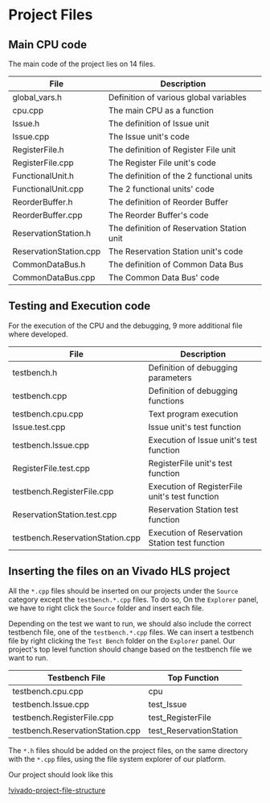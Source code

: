# Project Files

## Main CPU code

The main code of the project lies on 14 files.

| File          | Description  |
| ------------- |---------------|
| global_vars.h | Definition of various global variables |
| cpu.cpp | The main CPU as a function |
| Issue.h | The definition of Issue unit |
| Issue.cpp | The Issue unit's code|
| RegisterFile.h | The definition of Register File unit |
| RegisterFile.cpp | The Register File unit's code |
| FunctionalUnit.h | The definition of the 2 functional units |
| FunctionalUnit.cpp | The 2 functional units' code |
| ReorderBuffer.h | The definition of Reorder Buffer |
| ReorderBuffer.cpp | The Reorder Buffer's code |
| ReservationStation.h | The definition of Reservation Station unit |
| ReservationStation.cpp | The Reservation Station unit's code |
| CommonDataBus.h | The definition of Common Data Bus |
| CommonDataBus.cpp | The Common Data Bus' code |

## Testing and Execution code

For the execution of the CPU and the debugging, 9 more additional file where developed.


| File          | Description  |
| ------------- |---------------|
| testbench.h | Definition of debugging parameters |
| testbench.cpp | Definition of debugging functions |
| testbench.cpu.cpp | Text program execution |
| Issue.test.cpp | Issue unit's test function |
| testbench.Issue.cpp | Execution of Issue unit's test function |
| RegisterFile.test.cpp | RegisterFile unit's test function |
| testbench.RegisterFile.cpp | Execution of RegisterFile unit's test function |
| ReservationStation.test.cpp | Reservation Station test function |
| testbench.ReservationStation.cpp | Execution of Reservation Station test function |


## Inserting the files on an Vivado HLS project

All the `*.cpp` files should be inserted on our projects under the `Source` category except the `testbench.*.cpp` files. To do so, On the `Explorer` panel, we have to right click the `Source` folder and insert each file.

Depending on the test we want to run, we should also include the correct testbench file, one of the `testbench.*.cpp` files. We can insert a testbench file by right clicking the `Test Bench` folder on the `Explorer` panel.
Our project's top level function should change based on the testbench file we want to run.

| Testbench File | Top Function  |
| ------------- |---------------|
| testbench.cpu.cpp | cpu |
| testbench.Issue.cpp | test_Issue |
| testbench.RegisterFile.cpp | test_RegisterFile |
| testbench.ReservationStation.cpp | test_ReservationStation |

The `*.h` files should be added on the project files, on the same directory with the `*.cpp` files, using the file system explorer of our platform.

Our project should look like this

[!vivado-project-file-structure](docs/vivado-project-file-structure.png)
